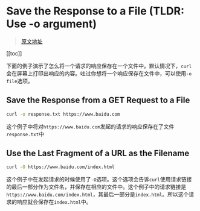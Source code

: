 # Save the Response to a File (TLDR: Use -o argument)

> [原文地址](https://catonmat.net/cookbooks/curl/save-response-to-file)

[[toc]]

下面的例子演示了怎么将一个请求的响应保存在一个文件中。默认情况下，`curl`会在屏幕上打印出响应的内容。吐过你想将一个响应保存在文件中，可以使用`-o file`选项。

## Save the Response from a GET Request to a File

```bash
curl -o response.txt https://www.baidu.com
```

这个例子中将对`https://www.baidu.com`发起的请求的响应保存在了文件`response.txt`中

## Use the Last Fragment of a URL as the Filename

```bash
curl -O https://www.baidu.com/index.html
```

这个例子中在发起请求的时候使用了`-O`选项。这个选项会告诉`curl`使用请求链接的最后一部分作为文件名，并保存在相应的文件中。这个例子中的请求链接是`https://www.baidu.com/index.html`，其最后一部分是`index.html`。所以这个请求的响应就会保存在`index.html`中。